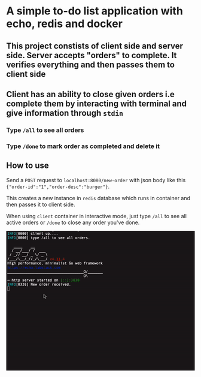 # A simple to-do list application with echo, redis and docker 

## This project constists of client side and server side. Server accepts "orders" to complete. It verifies everything and then passes them to client side 
## Client has an ability to close given orders i.e complete them by interacting with terminal and give information through `stdin`
### Type `/all` to see all orders
### Type `/done` to mark order as completed and delete it
## How to use 
Send a `POST` request to `localhost:8080/new-order` with json body like this `{"order-id":"1","order-desc":"burger"}`. 

This creates a new instance in `redis` database which runs in container and then passes it to client side.

When using `client` container in interactive mode, just type `/all` to see all active orders or `/done` to close any order you've done.

![how_to_use](howtouse.gif)